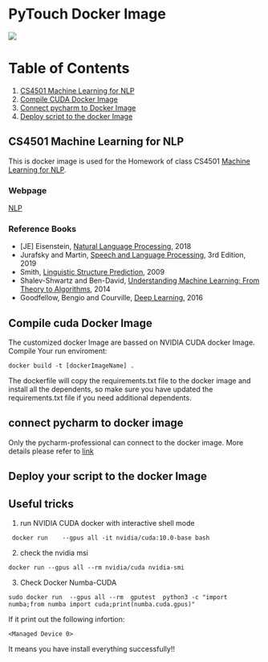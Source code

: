 
# PyTouch Docker Image
 
![](https://missinglink.ai/wp-content/uploads/2019/05/Pytorch.png)


# Table of Contents
1. [CS4501 Machine Learning for NLP](#cs4501-machine-learning-for-nlp)
2. [Compile CUDA Docker Image](#compile-cuda-docker-image)
3. [Connect pycharm to Docker Image](#connect-pycharm-to-docker-image)
4. [Deploy script to the docker Image](#deploy-your-script-to-the-docker-image)


## CS4501 Machine Learning for NLP
This is docker image is used for the Homework of class CS4501 [Machine Learning for NLP](http://yangfengji.net/uva-nlp-course/).

### Webpage 

[NLP](http://yangfengji.net/uva-nlp-course/schedule.html)

### Reference Books
* [JE] Eisenstein, [Natural Language Processing](https://github.com/jacobeisenstein/gt-nlp-class/blob/master/notes/eisenstein-nlp-notes.pdf), 2018
* Jurafsky and Martin, [Speech and Language Processing](https://web.stanford.edu/~jurafsky/slp3/), 3rd Edition, 2019
* Smith, [Linguistic Structure Prediction](https://www.morganclaypool.com/doi/abs/10.2200/S00361ED1V01Y201105HLT013), 2009
* Shalev-Shwartz and Ben-David, [Understanding Machine Learning: From Theory to Algorithms](http://www.cs.huji.ac.il/~shais/UnderstandingMachineLearning/), 2014
* Goodfellow, Bengio and Courville, [Deep Learning](http://www.deeplearningbook.org/), 2016

## Compile cuda Docker Image
The customized docker Image are bassed on NVIDIA CUDA docker Image. Compile Your run enviroment:

```shell script
docker build -t [dockerImageName] .
```
The dockerfile will copy the requirements.txt file to the docker image and install all the dependents, so make sure you have updated the requirements.txt file if you need additional dependents. 

## connect pycharm to docker image 
Only the pycharm-professional can connect to the docker image. More details please refer to [link](../../dockerit/README.md)

 
## Deploy your script to the docker Image


## Useful tricks

1. run NVIDIA CUDA docker with interactive shell mode 
```shell script
 docker run    --gpus all -it nvidia/cuda:10.0-base bash
```

2. check the nvidia msi 
```shell script
docker run --gpus all --rm nvidia/cuda nvidia-smi
```

3. Check Docker Numba-CUDA
```shell script
sudo docker run  --gpus all --rm  gputest  python3 -c "import numba;from numba import cuda;print(numba.cuda.gpus)"
```

If it print out the following infortion:
```
<Managed Device 0>
```
It means you have install everything successfully!!

